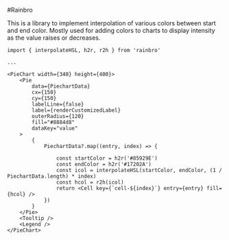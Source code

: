 #Rainbro

This is a library to implement interpolation of various colors between start and end color. Mostly used for adding colors to charts to display intensity as the value raises or decreases.

```
import { interpolateHSL, h2r, r2h } from 'rainbro'

...

<PieChart width={340} height={400}>
    <Pie
        data={PiechartData}
        cx={150}
        cy={150}
        labelLine={false}
        label={renderCustomizedLabel}
        outerRadius={120}
        fill="#8884d8"
        dataKey="value"
    >
        {
            PiechartData?.map((entry, index) => {

                const startColor = h2r('#85929E')
                const endColor = h2r('#17202A')
                const icol = interpolateHSL(startColor, endColor, (1 / PiechartData.length) * index)
                const hcol = r2h(icol)
                return <Cell key={`cell-${index}`} entry={entry} fill={hcol} />
            })
        }
    </Pie>
    <Tooltip />
    <Legend />
</PieChart>

```
